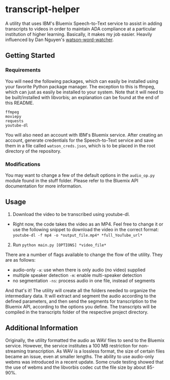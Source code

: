 # transcript-helper
A utility that uses IBM's Bluemix Speech-to-Text service to assist in adding transcripts to videos in order to maintain ADA compliance at a particular institution of higher learning. Basically, it makes my job easier. Heavily influenced by Dan Nguyen's [watson-word-watcher](https://github.com/dannguyen/watson-word-watcher).

## Getting Started
### Requirements
You will need the following packages, which can easily be installed using your favorite Python package manager. The exception to this is ffmpeg, which can just as easily be installed to your system. Note that it will need to be built/installed with libvorbis; an explanation can be found at the end of this README.
```
ffmpeg
moviepy
requests
youtube-dl
```

You will also need an account with IBM's Bluemix service. After creating an account, generate credentials for the Speech-to-Text service and save them in a file called `watson_creds.json`, which is to be placed in the root directory of the repository.

### Modifications
You may want to change a few of the default options in the `audio_op.py` module found in the stuff folder. Please refer to the Bluemix API documentation for more information.

## Usage
1. Download the video to be transcribed using youtube-dl.
  + Right now, the code takes the video as an MP4. Feel free to change it or use the following snippet to download the video in the correct format: `youtube-dl -f mp4 -o *output_file.mp4* *full_YouTube_url*`
2. Run `python main.py [OPTIONS] *video_file*`

There are a number of flags available to change the flow of the utility. They are as follows:
  + audio-only `-a`: use when there is only audio (no video) supplied
  + multiple speaker detection `-m`: enable multi-speaker detection
  + no segmentation `-ns`: process audio in one file, instead of segments

And that's it! The utility will create all the folders needed to organize the intermediary data. It will extract and segment the audio according to the defined parameters, and then send the segments for transcription to the Bluemix API, according to the options you define. The transcripts will be compiled in the transcripts folder of the respective project directory.

## Additional Information
Originally, the utility formatted the audio as WAV files to send to the Bluemix service. However, the service institutes a 100 MB restriction for non-streaming transcription. As WAV is a lossless format, the size of certain files became an issue, even at smaller lengths. The ability to use audio-only webms was introduced in a recent update. Some crude testing showed that the use of webms and the libvorbis codec cut the file size by about 85-90%. 